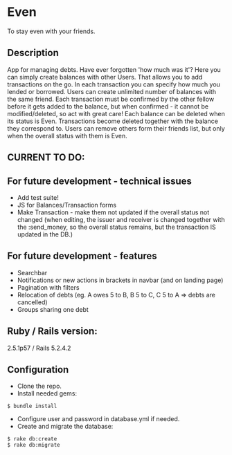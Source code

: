 # Even
To stay even with your friends.

## Description
App for managing debts. 
Have ever forgotten 'how much was it'? Here you can simply create balances with other Users. That allows you to add transactions on the go. In each transaction you can specify how much you lended or borrowed. Users can create unlimited number of balances with the same friend. Each transaction must be confirmed by the other fellow before it gets added to the balance, but when confirmed - it cannot be modified/deleted, so act with great care! Each balance can be deleted when its status is Even. Transactions become deleted together with the balance they correspond to. Users can remove others form their friends list, but only when the overall status with them is Even.

## CURRENT TO DO:

## For future development - technical issues
- Add test suite!
- JS for Balances/Transaction forms
- Make Transaction - make them not updated if the overall status not changed (when editing, the issuer and receiver is changed together with the :send_money, so the overall status remains, but the transaction IS updated in the DB.)

## For future development - features
- Searchbar
- Notifications or new actions in brackets in navbar (and on landing page)
- Pagination with filters
- Relocation of debts (eg. A owes 5 to B, B 5 to C, C 5 to A => debts are cancelled)
- Groups sharing one debt

## Ruby / Rails version:
2.5.1p57 / Rails 5.2.4.2

## Configuration
- Clone the repo.
- Install needed gems:
```
$ bundle install
```
- Configure user and password in database.yml if needed.
- Create and migrate the database:
```
$ rake db:create
$ rake db:migrate
```